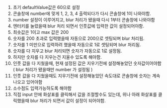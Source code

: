 1. 초기 defaultValue값은 60으로 설정
2. 콘솔창에 number에 맞게 1, 2, 3, 4 출력되다가 다시 콘솔창에 1이 나와야함.
3. number 설정이 이루어지고, blur 처리가 됐을때 다시 1부터 콘솔창에 나와야함
4. 엔터키를 눌렀을때 blur 처리 되면서 인풋값에 입력한 값이 설정되어야함.
5. 최솟값은 1이고 max 값은 200 
6. 숫자를 200 초과로 입력했을때 자동으로 200으로 셋팅되며 blur 처리됨.
7. 숫자를 1 미만으로 입력하려 했을때 자동으로 1로 셋팅되며 blur 처리됨.
8. 숫자를 다 지우고 blur 처리되면 숫자가 자동으로 1로 설정됨.
9. 하지만 숫자를 다 지우는건 지울수 있도록 해야함.
10. 인풋 값을 다 지웠을때, 현재 설정된 값은 지우기전에 설정해놓았던 숫자값이어야함 ( blur 처리가 됐을때만 number 가 설정됨 )
11. 인풋 값을 다 지웠을때도 지우기전에 설정해놓았던 속도대로 콘솔창에 숫자는 계속 나오고 있어야함
12. 소수점도 입력가능하도록 해야함
13. 직접 input 안에 화살표를 클릭해서 값을 조절할수도 있는데, 위나 아래 화살표를 클릭했을때 blur 처리가 되면서 값이 설정이 되어야함.
